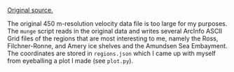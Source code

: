 
[Original source.](http://nsidc.org/data/docs/measures/nsidc0484_rignot/)

The original 450 m-resolution velocity data file is too large for my purposes.
The `munge` script reads in the original data and writes several ArcInfo ASCII Grid files of the regions that are most interesting to me, namely the Ross, Filchner-Ronne, and Amery ice shelves and the Amundsen Sea Embayment.
The coordinates are stored in `regions.json` which I came up with myself from eyeballing a plot I made (see `plot.py`).
